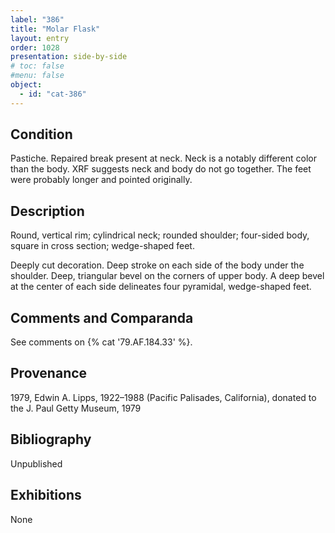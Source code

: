 ```yaml
---
label: "386"
title: "Molar Flask"
layout: entry
order: 1028
presentation: side-by-side
# toc: false
#menu: false 
object:
  - id: "cat-386"
---
```


## Condition

Pastiche. Repaired break present at neck. Neck is a notably different color than the body. XRF suggests neck and body do not go together. The feet were probably longer and pointed originally.

## Description

Round, vertical rim; cylindrical neck; rounded shoulder; four-sided body, square in cross section; wedge-shaped feet.

Deeply cut decoration. Deep stroke on each side of the body under the shoulder. Deep, triangular bevel on the corners of upper body. A deep bevel at the center of each side delineates four pyramidal, wedge-shaped feet.

## Comments and Comparanda

See comments on {% cat '79.AF.184.33' %}.

## Provenance

1979, Edwin A. Lipps, 1922–1988 (Pacific Palisades, California), donated to the J. Paul Getty Museum, 1979

## Bibliography

Unpublished

## Exhibitions

None